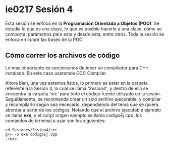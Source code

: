 # ie0217 Sesión 4

Esta sesión se enfocó en la **Programación Orientada a Objetos (POO)**. Se estudia lo que es una clase, lo que es posible hacerle a una clase, cómo se comporta, parámetros para esta y desde esta, entre otros. Toda la sesión se enfoca en cubrir las bases de la POO.

## Cómo correr los archivos de código

Lo más importante es cerciorarnos de tener un compilador para C++ instalado. En este caso usaremos GCC Compiler.

Ahora bien, una vez estamos listos, lo primero es estar en la carpeta referente a la Sesión 4, la cual se llama _'Sesion4'_, y dentro de ella se encuentra la carpeta _'src'_ para todo el código fuente utilizado en la sesión. Seguidamente, se recomienda crear un solo archivo ejecutable, y compilar y recompilarlo según sea necesario, dependiendo del tema que se quiera abordar a partir de los códigos. Notando que el archivo ejecutable ejemplo se llama **exe**, y el script origen ejemplo se llama _codigoEj.cpp_, los comandos de terminal a usar son los siguientes:

```
cd Sesiones/Sesion4/src
g++ -o exe codigoEj.cpp
./exe
```

